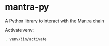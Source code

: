 # mantra-py

A Python library to interact with the Mantra chain

Activate venv:

```sh
. venv/bin/activate
```
